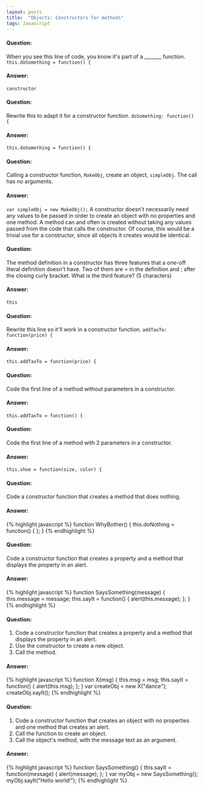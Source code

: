 ```yaml
---
layout: posts
title:  "Objects: Constructors for methods"
tags: Javascript
---
```


#### Question:
When you see this line of code, you know it's part of a _______ function.
`this.doSomething = function() {`

#### Answer:
`constructor`

#### Question:
Rewrite this to adapt it for a constructor function.
`doSomething: function() {`

#### Answer:
`this.doSomething = function() {`

#### Question:
Calling a constructor function, `MakeObj`, create an object, `simpleObj`. The call has no arguments.

#### Answer:
`var simpleObj = new MakeObj();`
A constructor doesn't necessarily need any values to be passed in order to create an object with no properties and one method. A method can and often is created without taking any values passed from the code that calls the constructor. Of course, this would be a trivial use for a constructor, since all objects it creates would be identical.

#### Question:
The method definition in a constructor has three features that a one-off literal definition doesn't have. Two of them are = in the definition and ; after the closing curly bracket. What is the third feature? (5 characters)

#### Answer:
`this`

#### Question:
Rewrite this line so it'll work in a constructor function.
`addTaxTo: function(price) {`

#### Answer:
`this.addTaxTo = function(price) {`

#### Question:
Code the first line of a method without parameters in a constructor.

#### Answer:
`this.addTaxTo = function() {`

#### Question:
Code the first line of a method with 2 parameters in a constructor.

#### Answer:
`this.shoe = function(size, color) {`

#### Question:
Code a constructor function that creates a method that does nothing.

#### Answer:
{% highlight javascript %}
function WhyBother() {
  this.doNothing = function() {
  };
}
{% endhighlight %}

#### Question:
Code a constructor function that creates a property and a method that displays the property in an alert.

#### Answer:
{% highlight javascript %}
function SaysSomething(message) {
  this.message = message;
  this.sayIt = function() {
    alert(this.message);
  };
}
{% endhighlight %}

#### Question:
1) Code a constructor function that creates a property and a method that displays the property in an alert.
2) Use the constructor to create a new object.
3) Call the method.

#### Answer:
{% highlight javascript %}
function X(msg) {
  this.msg = msg;
  this.sayIt = function() {
    alert(this.msg);
  };
}
var createObj = new X("dance");
createObj.sayIt();
{% endhighlight %}

#### Question:
1) Code a constructor function that creates an object with no properties and one method that creates an alert.
2) Call the function to create an object.
3) Call the object's method, with the message text as an argument.

#### Answer:
{% highlight javascript %}
function SaysSomething() {
  this.sayIt = function(message) {
    alert(message);
  };
}
var myObj = new SaysSomething();
myObj.sayIt("Hello world!");
{% endhighlight %}
